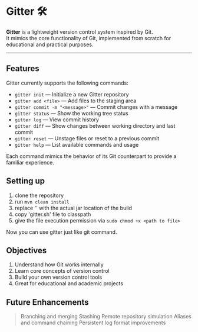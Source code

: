 # Gitter 🛠️

**Gitter** is a lightweight version control system inspired by Git.  
It mimics the core functionality of Git, implemented from scratch for educational and practical purposes.

---

## Features

Gitter currently supports the following commands:

- `gitter init` — Initialize a new Gitter repository
- `gitter add <file>` — Add files to the staging area
- `gitter commit -m "<message>"` — Commit changes with a message
- `gitter status` — Show the working tree status
- `gitter log` — View commit history
- `gitter diff` — Show changes between working directory and last commit
- `gitter reset` — Unstage files or reset to a previous commit
- `gitter help` — List available commands and usage

Each command mimics the behavior of its Git counterpart to provide a familiar experience.


## Setting up

1. clone the repository
2. run `mvn clean install`
3. replace '<path to jar file>' with the actual jar location of the build
4. copy 'gitter.sh' file to classpath
5. give the file execution permission via `sudo chmod +x <path to file>`

Now you can use gitter just like git command.


## Objectives

1. Understand how Git works internally
2. Learn core concepts of version control
3. Build your own version control tools
4. Great for educational and academic projects


## Future Enhancements

> Branching and merging
> Stashing
> Remote repository simulation
> Aliases and command chaining
> Persistent log format improvements


